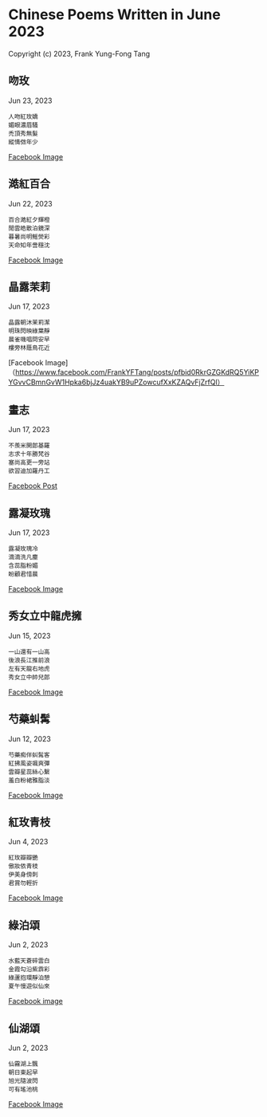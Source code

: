 # Chinese Poems Written in June 2023
Copyright (c) 2023, Frank Yung-Fong Tang

## 吻玫
Jun 23, 2023 
```
人吻紅玫嬌
媚眼濃眉騷
禿頂秀無髮
縱情傚年少
```
[Facebook Image](https://www.facebook.com/FrankYFTang/posts/10226291936097663:597637985792736)
## 澔紅百合
Jun 22, 2023 
```
百合澔紅夕輝橙
閒雲皓散泊鏡深
暮暑尚明鳐熒彩
天命知年啻穩沈
```
[Facebook Image](https://www.facebook.com/judy.y.huang/posts/pfbid02vVPsFX3B4vFvaPp6bXv3rpAgC1iwY7bfjsmd7Ben1ooPW5EkeRWZwGjp6rZzMCPel)

## 晶露茉莉
Jun 17, 2023 
```
晶露朝沐茉莉潔
明珠閃映綠葉靜
晨雀嘰唱問安早
樓旁林蔭鳥花近
```
[Facebook Image]（https://www.facebook.com/FrankYFTang/posts/pfbid0RkrGZGKdRQ5YiKPYGvvCBmnGvW1Hpka6bjJz4uakYB9uPZowcufXxKZAQvFjZrfQl）
## 畫志
Jun 17, 2023 
```
不羨米開郎基羅
志求十年勝梵谷
塞尚高更一旁站
欲習迪加羅丹工
```
[Facebook Post](https://www.facebook.com/FrankYFTang/posts/pfbid036AjasENktbEwnz39Zj5dxtcgXKtiH9FkCbAYWwzsirSe6o9Mu4xq7WnCGxLN9jEvl)

## 露凝玫瑰
Jun 17, 2023 
```
露凝玫瑰冷
滴滴洗凡塵
含蕊脂粉媚
盼顧君惜晨
```
[Facebook Image](https://www.facebook.com/FrankYFTang/posts/pfbid027mZdR1t3v1EwU9Fd4sd1duX9FJfgratSSDd8DCjDjrGcaf1LwEFK914qRUV4zLkTl)
## 秀女立中龍虎擁
Jun 15, 2023 
```
一山還有一山高
後浪長江推前浪
左有天龍右地虎
秀女立中帥兒郎
```
[Facebook Image](https://www.facebook.com/judy.y.huang/posts/pfbid02Cd6xocUEY7QmhGWd8udiWhHRZaMzFW4ifCnJcSpg9Ysmfja2eHBSe337szymTaS6l)

## 芍藥虯髯
Jun 12, 2023 
```
芍藥痴伴虯髯客
紅拂風姿颯爽彈
雲瓣星蕊絲心繫
羞白粉裙雅脂淡
```
[Facebook Image](https://www.facebook.com/kris.wang.98/posts/pfbid0NFw5X7zGGwgtXSWcXv9rJMgQMPifmF6KFLpZKb8BNQtkQWKYkSd8DHpxnXPHaG1ml)

## 紅玫青枝
Jun 4, 2023 
```
紅玫瓣瓣艷
傲妝依青枝
伊美身傍刺
君賞勿輕折
```
[Facebook Image](https://www.facebook.com/judy.y.huang/posts/pfbid02vWGU1SA4yi59Kae8e1wMUDv2pSdYRDmarQBxpQDKU4exiRJp6P9sowK5eBGaFUvEl)

## 綠泊頌
Jun 2, 2023 

```
水藍天蒼碎雲白
金霞勾沿紫𩃬彩
綠蘆抱環靜泊憩
夏午慢遊似仙來
```
[Facebook image](https://www.facebook.com/photo/?fbid=10160548016604800&set=a.10150511976299800&comment_id=182516461121395&notif_id=1686746936142567&notif_t=feedback_reaction_generic&ref=notif)
## 仙湖頌
Jun 2, 2023 

```
仙霧湖上飄
朝日東起早
旭光隨波閃
可有瑤池桃
```
[Facebook Image](https://www.facebook.com/photo?fbid=10160546158744800&set=a.10150511976299800)

